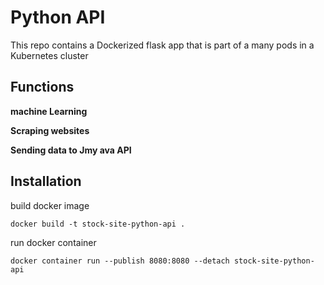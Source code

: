# Python API

This repo contains a Dockerized flask app that is part of a many pods in a Kubernetes cluster


## Functions

**machine Learning**

**Scraping websites**

**Sending data to Jmy ava API**

## Installation


build docker image

`docker build -t stock-site-python-api .`

run docker container

`docker container run --publish 8080:8080 --detach stock-site-python-api`
